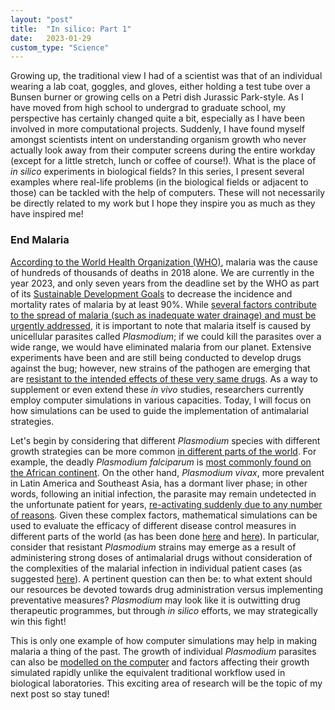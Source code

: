```yaml
---
layout: "post"
title:  "In silico: Part 1"
date:   2023-01-29
custom_type: "Science"
---
```


Growing up, the traditional view I had of a scientist was that of an individual wearing a lab coat, goggles, and gloves, either holding a test tube over a Bunsen burner or growing cells on a Petri dish Jurassic Park-style.  As I have moved from high school to undergrad to graduate school, my perspective has certainly changed quite a bit, especially as I have been involved in more computational projects.  Suddenly, I have found myself amongst scientists intent on understanding organism growth who never actually look away from their computer screens during the entire workday (except for a little stretch, lunch or coffee of course!).  What is the place of _in_ _silico_ experiments in biological fields?  In this series, I present several examples where real-life problems (in the biological fields or adjacent to those) can be tackled with the help of computers. These will not necessarily be directly related to my work but I hope they inspire you as much as they have inspired me!

<h3>End Malaria</h3>

<a href="https://www.who.int/news-room/fact-sheets/detail/malaria">According to the World Health Organization (WHO)</a>, malaria was the cause of hundreds of thousands of deaths in 2018 alone.  We are currently in the year 2023, and only seven years from the deadline set by the WHO as part of its <a href="https://endmalaria.org/sites/default/files/RBM_AIM_Report_0.pdf">Sustainable Development Goals</a> to decrease the incidence and mortality rates of malaria by at least 90%.  While <a href="https://endmalaria.org/sites/default/files/RBM_AIM_Report_0.pdf">several factors contribute to the spread of malaria (such as inadequate water drainage) and must be urgently addressed</a>, it is important to note that malaria itself is caused by unicellular parasites called _Plasmodium_; if we could kill the parasites over a wide range, we would have eliminated malaria from our planet.  Extensive experiments have been and are still being conducted to develop drugs against the bug; however, new strains of the pathogen are emerging that are <a href="https://www.ncbi.nlm.nih.gov/pmc/articles/PMC7519860/">resistant to the intended effects of these very same drugs</a>.  As a way to supplement or even extend these _in_ _vivo_ studies, researchers currently employ computer simulations in various capacities.  Today, I will focus on how simulations can be used to guide the implementation of antimalarial strategies.

Let's begin by considering that different _Plasmodium_ species with different growth strategies can be more common <a href="https://www.ncbi.nlm.nih.gov/books/NBK538333/">in different parts of the world</a>.  For example, the deadly _Plasmodium_ _falciparum_ is <a href="https://www.who.int/news-room/fact-sheets/detail/malaria">most commonly found on the African continent</a>.  On the other hand, _Plasmodium_ _vivax_, more prevalent in Latin America and Southeast Asia, has a dormant liver phase; in other words, following an initial infection, the parasite may remain undetected in the unfortunate patient for years, <a href="https://malariajournal.biomedcentral.com/articles/10.1186/s12936-020-03326-1">re-activating suddenly due to any number of reasons</a>.  Given these complex factors, mathematical simulations can be used to evaluate the efficacy of different disease control measures in different parts of the world (as has been done <a href="https://pubmed.ncbi.nlm.nih.gov/28888945/">here</a> and <a href="https://pubmed.ncbi.nlm.nih.gov/32555701/">here</a>). In particular, consider that resistant _Plasmodium_ strains may emerge as a result of administering strong doses of antimalarial drugs without consideration of the complexities of the malarial infection in individual patient cases (as suggested <a href="https://www.ncbi.nlm.nih.gov/books/NBK11774/">here</a>).  A pertinent question can then be: to what extent should our resources be devoted towards drug administration versus implementing preventative measures?  _Plasmodium_ may look like it is outwitting drug therapeutic programmes, but through _in_ _silico_ efforts, we may strategically win this fight!

This is only one example of how computer simulations may help in making malaria a thing of the past.  The growth of individual _Plasmodium_ parasites can also be <a href="https://www.sciencedirect.com/science/article/pii/S1369527421001119">modelled on the computer</a> and factors affecting their growth simulated rapidly unlike the equivalent traditional workflow used in biological laboratories.  This exciting area of research will be the topic of my next post so stay tuned! 